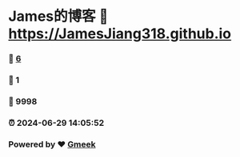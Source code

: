 # James的博客 :link: https://JamesJiang318.github.io 
### :page_facing_up: [6](https://JamesJiang318.github.io/tag.html) 
### :speech_balloon: 1 
### :hibiscus: 9998 
### :alarm_clock: 2024-06-29 14:05:52 
### Powered by :heart: [Gmeek](https://github.com/Meekdai/Gmeek)
